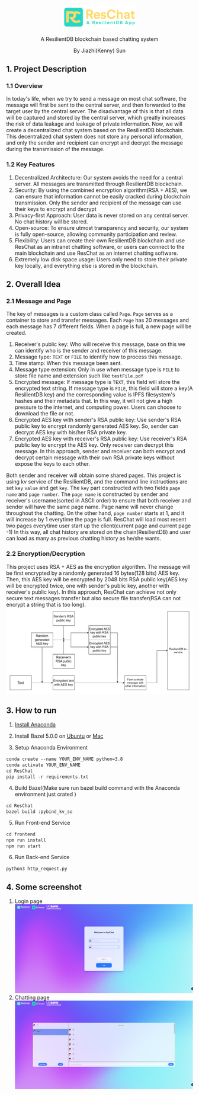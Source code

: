 
<p align="center">
  <img src="../assets/images/reschat/reschat_logo.svg" alt="ResChat" width="200"/>
</p>

<p align="center">A ResilientDB blockchain based chatting system</p>
<p align="center">By Jiazhi(Kenny) Sun</p>


## 1. Project Description
### 1.1 Overview
In today's life, when we try to send a message on most chat software, the message will first be sent to the central server,
and then forwarded to the target user by the central server.
The disadvantage of this is that all data will be captured and stored by the central server,
which greatly increases the risk of data leakage and leakage of private information.
Now, we will create a decentralized chat system based on the ResilientDB blockchain.
This decentralized chat system does not store any personal information,
and only the sender and recipient can encrypt and decrypt the message during the transmission of the message.

### 1.2 Key Features
1. Decentralized Architecture: Our system avoids the need for a central server. All messages are transmitted through ResilientDB blockchain.
2. Security: By using the combined encryption algorithm(RSA + AES), we can ensure that information cannot be easily cracked during blockchain transmission. Only the sender and recipient of the message can use their keys to encrypt and decrypt
3. Privacy-first Approach: User data is never stored on any central server. No chat history will be stored.
4. Open-source: To ensure utmost transparency and security, our system is fully open-source, allowing community participation and review.
5. Flexibility: Users can create their own ResilientDB blockchain and use ResChat as an intranet chatting software, or users can connect to the main blockchain and use ResChat as an internet chatting software.
6. Extremely low disk space usage: Users only need to store their private key locally, and everything else is stored in the blockchain.

## 2. Overall Idea
### 2.1 Message and Page
The key of messages is a custom class called `Page`. `Page` serves as a container to store and transfer messages.
Each `Page` has 20 messages and each message has 7 different fields. When a page is full, a new page will be created.
1. Receiver's public key: Who will receive this message, base on this we can identify who is the sender and receiver of this message.
2. Message type: `TEXT` or `FILE` to identify how to process this message.
3. Time stamp: When this message been sent.
4. Message type extension: Only in use when message type is `FILE` to store file name and extension such like `testFile.pdf`
5. Encrypted message: If message type is `TEXT`, this field will store the encrypted text string.
   If message type is `FILE`, this field will store a key(A ResilientDB key) and the corresponding value is IPFS filesystem's hashes and their metadata that.
   In this way, it will not give a high pressure to the internet, and computing power. Users can choose to download the file or not.
6. Encrypted AES key with sender's RSA public key: Use sender's RSA public key to encrypt randomly generated AES key.
   So, sender can decrypt AES key with his/her RSA private key.
7. Encrypted AES key with receiver's RSA public key: Use receiver's RSA public key to encrypt the AES key. Only receiver can decrypt this message.
   In this approach, sender and receiver can both encrypt and decrypt certain message with their own RSA private keys without expose the keys to each other.

Both sender and receiver will obtain some shared pages. This project is using kv service of the ResilientDB,
and the command line instructions are set `key` `value` and get `key`.
The `key` part constructed with two fields `page name` and `page number`.
The `page name` is constructed by sender and receiver's username(sorted in ASCII order) to ensure that both receiver and sender will have the same page name.
Page name will never change throughout the chatting. On the other hand, `page number` starts at 1,
and it will increase by 1 everytime the page is full.
ResChat will load most recent two pages everytime user start up the client(current page and current page -1) In this way,
all chat history are stored on the chain(ResilientDB) and user can load as many as previous chatting history as he/she wants.


### 2.2 Encryption/Decryption
This project uses RSA + AES as the encryption algorithm. The message will be first encrypted by a randomly generated 16 bytes(128 bits) AES key.
Then, this AES key will be encrypted by 2048 bits RSA public key(AES key will be encrypted twice, one with sender's public key, another with receiver's public key).
In this approach, ResChat can achieve not only secure text messages transfer but also secure file transfer(RSA can not encrypt a string that is too long).
![encryption diagram](../assets/images/reschat/encryption.svg)


## 3. How to run
1.  [Install Anaconda](https://www.anaconda.com/download#downloads)

2. Install Bazel 5.0.0 on [Ubuntu](https://bazel.build/install/ubuntu) or [Mac](https://bazel.build/install/os-x)


3. Setup Anaconda Environment
```
conda create --name YOUR_ENV_NAME python=3.8
conda activate YOUR_ENV_NAME
cd ResChat
pip install -r requirements.txt
```
4. Build Bazel(Make sure run bazel build command with the Anaconda environment just crated )
```angular2html
cd ResChat
bazel build :pybind_kv_so
```

5. Run Front-end Service
```angular2html
cd frontend
npm run install
npm run start
```

6. Run Back-end Service
```angular2html
python3 http_request.py
```

## 4. Some screenshot
1. Login page
![Login Page](../assets/images/reschat/login_page.png)
2. Chatting page
![Login Page](../assets/images/reschat/chatting_page.png)


